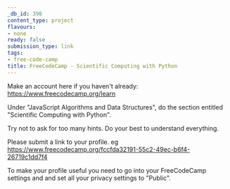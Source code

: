 ```yaml
---
_db_id: 398
content_type: project
flavours:
- none
ready: false
submission_type: link
tags:
- free-code-camp
title: FreeCodeCamp - Scientific Computing with Python
---
```


Make an account here if you haven't already: https://www.freecodecamp.org/learn

Under "JavaScript Algorithms and Data Structures", do the section entitled "Scientific Computing with Python".

Try not to ask for too many hints. Do your best to understand everything.

Please submit a link to your profile. eg https://www.freecodecamp.org/fccfda32191-55c2-49ec-b6f4-26719c1dd7f4

To make your profile useful you need to go into your FreeCodeCamp settings and and set all your privacy settings to "Public".